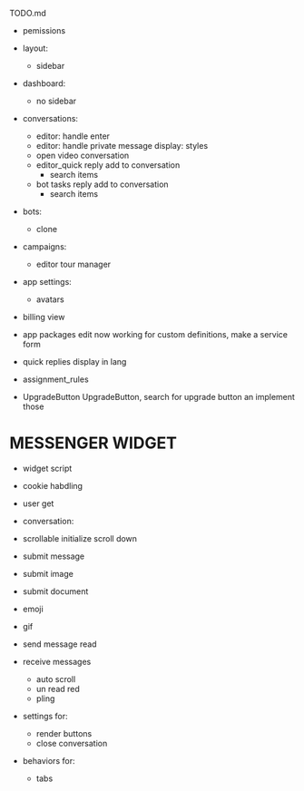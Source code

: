 TODO.md
+ pemissions
+ layout:
  + sidebar
+ dashboard:
  + no sidebar
+ conversations:
  + editor: handle enter
  + editor: handle private message display: styles
  + open video conversation
  + editor_quick reply add to conversation
    + search items
  + bot tasks reply add to conversation
    + search items
+ bots:
  + clone
+ campaigns:
  + editor tour manager
+ app settings:
  + avatars
+ billing view
+ app packages edit now working for custom definitions, make a service form
+ quick replies display in lang
+ assignment_rules

+ UpgradeButton UpgradeButton, search for upgrade button an implement those



# MESSENGER WIDGET

+ widget script
+ cookie habdling
+ user get

+ conversation: 
+ scrollable initialize scroll down
+ submit message
+ submit image
+ submit document
+ emoji
+ gif
+ send message read
+ receive messages
  + auto scroll
  + un read red
  + pling

+ settings for:
  +  render buttons
  + close conversation

+ behaviors for:
  + tabs